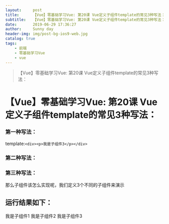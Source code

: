 ```yaml
---
layout:     post
title:      【Vue】零基础学习Vue: 第20课 Vue定义子组件template的常见3种写法：
subtitle:   【Vue】零基础学习Vue: 第20课 Vue定义子组件template的常见3种写法：
date:       2019-06-29 17:36:27
author:     Sunny day
header-img: img/post-bg-ios9-web.jpg
catalog: true
tags:
    - 前端
    - 零基础学习Vue
    - vue
---
```


>【Vue】零基础学习Vue: 第20课 Vue定义子组件template的常见3种写法：

# 【Vue】零基础学习Vue: 第20课 Vue定义子组件template的常见3种写法：


### 第一种写法：

template:`<div><p>我是子组件3</p></div>`

### 第二种写法：

<template id="one1"> <div> <p>我是子组件1</p> </div> </template>

### 第三种写法：

<script type="text/x-template" id="two1"> <div> <p>我是子组件2</p> </div> </script>

那么子组件该怎么实现呢，我们定义3个不同的子组件来演示

<!DOCTYPE html> <html lang="en"> <head> <meta charset="UTF-8"> <title>vue组件</title> <!-- 引入vue --> <script src="https://cdn.jsdelivr.net/npm/vue/dist/vue.js"></script> </head> <body> <div id="app"> <!-- 4.引用子组件 --> <one></one> <two></two> <three></three> </div> <!--3.子组件写法1 子组件one --> <template id="one1"> <div> <p>我是子组件1</p> </div> </template> <!--3.子组件写法2 子组件two --> <script type="text/x-template" id="two1"> <div> <p>我是子组件2</p> </div> </script> <script> //1.定义子组件one let one = { template:'/#one1' } //1.定义子组件two let two = { template:'/#two1' } //1.定义子组件 three let three = { template:`<div><p>我是子组件3</p></div>`, //3.子组件写法3 子组件three } let vm = new Vue({ el:'/#app', //这是根组件 components:{ //2.注册组件 one, two, three } }) </script> </body> </html>

## 运行结果如下：

我是子组件1
我是子组件2
我是子组件3
